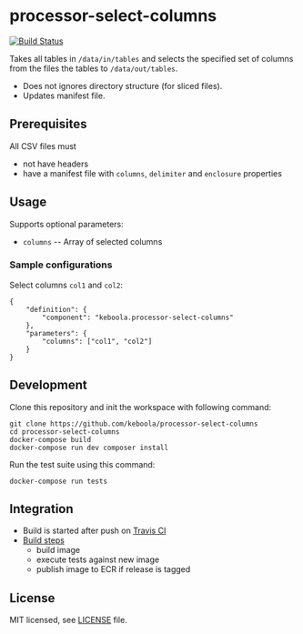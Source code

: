 # processor-select-columns

[![Build Status](https://travis-ci.org/keboola/processor-select-columns.svg?branch=master)](https://travis-ci.org/keboola/processor-select-columns)

Takes all tables in `/data/in/tables` and selects the specified set of columns from the files the tables to `/data/out/tables`. 

 - Does not ignores directory structure (for sliced files).
 - Updates manifest file.

## Prerequisites

All CSV files must

- not have headers
- have a manifest file with `columns`, `delimiter` and `enclosure` properties
 
## Usage
Supports optional parameters:

- `columns` -- Array of selected columns


### Sample configurations

Select columns `col1` and `col2`:

```
{
    "definition": {
        "component": "keboola.processor-select-columns"
    },
    "parameters": {
    	"columns": ["col1", "col2"]
	}
}

```
 
## Development
 
Clone this repository and init the workspace with following command:

```
git clone https://github.com/keboola/processor-select-columns
cd processor-select-columns
docker-compose build
docker-compose run dev composer install
```

Run the test suite using this command:

```
docker-compose run tests
```
 
## Integration
 - Build is started after push on [Travis CI](https://travis-ci.org/keboola/processor-select-columns)
 - [Build steps](https://github.com/keboola/processor-select-columns/blob/master/.travis.yml)
   - build image
   - execute tests against new image
   - publish image to ECR if release is tagged
   

## License

MIT licensed, see [LICENSE](./LICENSE) file.
